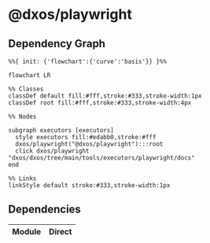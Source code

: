 # @dxos/playwright



## Dependency Graph

```mermaid
%%{ init: {'flowchart':{'curve':'basis'}} }%%

flowchart LR

%% Classes
classDef default fill:#fff,stroke:#333,stroke-width:1px
classDef root fill:#fff,stroke:#333,stroke-width:4px

%% Nodes

subgraph executors [executors]
  style executors fill:#edabb0,stroke:#fff
  dxos/playwright("@dxos/playwright"):::root
  click dxos/playwright "dxos/dxos/tree/main/tools/executors/playwright/docs"
end

%% Links
linkStyle default stroke:#333,stroke-width:1px
```

## Dependencies

| Module | Direct |
|---|---|
